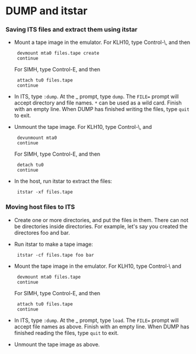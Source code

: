 # DUMP and itstar

### Saving ITS files and extract them using itstar

- Mount a tape image in the emulator.  For KLH10, type Control-\\, and
  then

       devmount mta0 files.tape create
       continue

  For SIMH, type Control-E, and then

       attach tu0 files.tape
       continue

- In ITS, type `:dump`.  At the _ prompt, type `dump`.  The `FILE=`
  prompt will accept directory and file names.  `*` can be used as a
  wild card.  Finish with an empty line.  When DUMP has finished
  writing the files, type `quit` to exit.

- Unmount the tape image.  For KLH10, type Control-\\, and

       devunmount mta0
       continue

  For SIMH, type Control-E, and then

       detach tu0
       continue

- In the host, run itstar to extract the files:

       itstar -xf files.tape

### Moving host files to ITS

- Create one or more directories, and put the files in them.  There
  can not be directories inside directories.  For example, let's say
  you created the directores foo and bar.

- Run itstar to make a tape image:

       itstar -cf files.tape foo bar

- Mount the tape image in the emulator.  For KLH10, type Control-\\ and

       devmount mta0 files.tape
       continue

  For SIMH, type Control-E, and then

       attach tu0 files.tape
       continue

- In ITS, type `:dump`.  At the _ prompt, type `load`.  The `FILE=`
  prompt will accept file names as above.  Finish with an empty line.
  When DUMP has finished reading the files, type `quit` to exit.

- Unmount the tape image as above.

